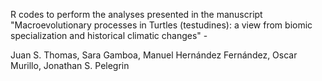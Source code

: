 R codes to perform the analyses presented in the manuscript "Macroevolutionary processes in Turtles (testudines): a view from biomic specialization and historical climatic changes" - 

Juan S. Thomas, Sara Gamboa, Manuel Hernández Fernández, Oscar Murillo, Jonathan S. Pelegrin
